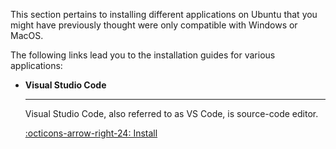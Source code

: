 This section pertains to installing different applications on Ubuntu that you might have previously thought were only compatible with Windows or MacOS.

The following links lead you to the installation guides for various applications:


<div class="grid cards" markdown>

-  __Visual Studio Code__

    ---

    Visual Studio Code, also referred to as VS Code, is source-code editor.

    [:octicons-arrow-right-24: Install](/how-to/visual-studio-code.md)

</div>
